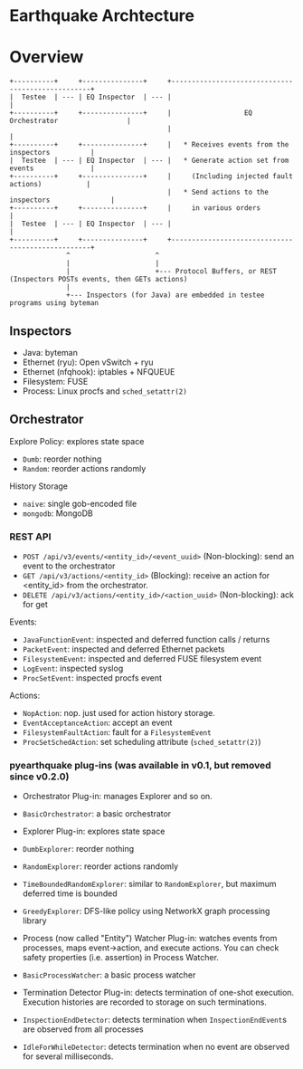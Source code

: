 # Earthquake Archtecture

# Overview

    +----------+     +---------------+     +--------------------------------------------------+
    |  Testee  | --- | EQ Inspector  | --- |                                                  |
    +----------+     +---------------+     |                  EQ Orchestrator                 |
                                           |                                                  |
    +----------+     +---------------+     |   * Receives events from the inspectors          |
    |  Testee  | --- | EQ Inspector  | --- |   * Generate action set from events              |
    +----------+     +---------------+     |     (Including injected fault actions)           |
                                           |   * Send actions to the inspectors               |
    +----------+     +---------------+     |     in various orders                            |
    |  Testee  | --- | EQ Inspector  | --- |                                                  |
    +----------+     +---------------+     +--------------------------------------------------+
                  ^                     ^
                  |                     |
                  |                     +--- Protocol Buffers, or REST (Inspectors POSTs events, then GETs actions)
                  |
                  +--- Inspectors (for Java) are embedded in testee programs using byteman


## Inspectors

 * Java: byteman
 * Ethernet (ryu): Open vSwitch + ryu
 * Ethernet (nfqhook): iptables + NFQUEUE
 * Filesystem: FUSE
 * Process: Linux procfs and `sched_setattr(2)`
 
## Orchestrator

Explore Policy: explores state space

  * `Dumb`: reorder nothing
  * `Random`: reorder actions randomly

History Storage

 * `naive`: single gob-encoded file
 * `mongodb`: MongoDB

### REST API

 * `POST /api/v3/events/<entity_id>/<event_uuid>` (Non-blocking): send an event to the orchestrator
 * `GET /api/v3/actions/<entity_id>` (Blocking): receive an action for <entity_id> from the orchestrator.
 * `DELETE /api/v3/actions/<entity_id>/<action_uuid>` (Non-blocking): ack for get

Events:

 * `JavaFunctionEvent`: inspected and deferred function calls / returns
 * `PacketEvent`: inspected and deferred Ethernet packets
 * `FilesystemEvent`: inspected and deferred FUSE filesystem event
 * `LogEvent`: inspected syslog
 * `ProcSetEvent`: inspected procfs event

Actions:

 * `NopAction`: nop. just used for action history storage.
 * `EventAcceptanceAction`: accept an event
 * `FilesystemFaultAction`: fault for a `FilesystemEvent`
 * `ProcSetSchedAction`: set scheduling attribute (`sched_setattr(2)`)


### pyearthquake plug-ins (was available in v0.1, but removed since v0.2.0)

 * Orchestrator Plug-in: manages Explorer and so on.
  * `BasicOrchestrator`: a basic orchestrator
  
 * Explorer Plug-in: explores state space
  * `DumbExplorer`: reorder nothing
  * `RandomExplorer`: reorder actions randomly
  * `TimeBoundedRandomExplorer`: similar to `RandomExplorer`, but maximum deferred time is bounded
  * `GreedyExplorer`: DFS-like policy using NetworkX graph processing library
  
 * Process (now called "Entity") Watcher Plug-in: watches events from processes, maps event->action, and execute actions. You can check safety properties (i.e. assertion) in Process Watcher.
  * `BasicProcessWatcher`: a basic process watcher
  
 * Termination Detector Plug-in:  detects termination of one-shot execution. Execution histories are recorded to storage on such terminations.
  * `InspectionEndDetector`: detects termination when `InspectionEndEvent`s are observed from all processes
  * `IdleForWhileDetector`: detects termination when no event are observed for several milliseconds.

